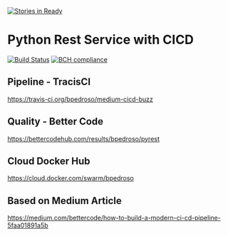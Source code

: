 [![Stories in Ready](https://badge.waffle.io/bpedroso/pyrest.png?label=ready&title=Ready)](https://waffle.io/bpedroso/pyrest)
# Python Rest Service with CICD

[![Build Status](https://travis-ci.org/bpedroso/medium-cicd-buzz.svg)](https://travis-ci.org/bpedroso/medium-cicd-buzz) [![BCH compliance](https://bettercodehub.com/edge/badge/bpedroso/pyrest?branch=master)](https://bettercodehub.com/)


## Pipeline - TracisCI
https://travis-ci.org/bpedroso/medium-cicd-buzz

## Quality - Better Code
https://bettercodehub.com/results/bpedroso/pyrest

## Cloud Docker Hub
https://cloud.docker.com/swarm/bpedroso


## Based on Medium Article
https://medium.com/bettercode/how-to-build-a-modern-ci-cd-pipeline-5faa01891a5b
